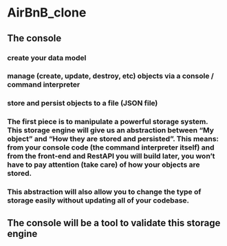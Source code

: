 # AirBnB_clone
## The console
### create your data model
### manage (create, update, destroy, etc) objects via a console / command interpreter
### store and persist objects to a file (JSON file)
### The first piece is to manipulate a powerful storage system. This storage engine will give us an abstraction between “My object” and “How they are stored and persisted”. This means: from your console code (the command interpreter itself) and from the front-end and RestAPI you will build later, you won’t have to pay attention (take care) of how your objects are stored.

### This abstraction will also allow you to change the type of storage easily without updating all of your codebase.

## The console will be a tool to validate this storage engine
